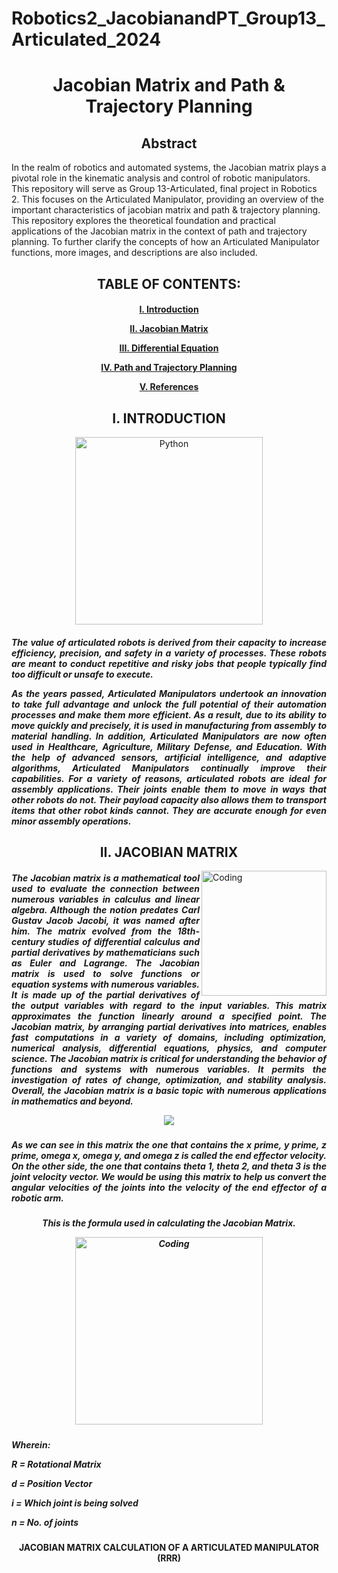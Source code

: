 # Robotics2_JacobianandPT_Group13_Articulated_2024
## <h1 align="center">Jacobian Matrix and Path & Trajectory Planning																
 
## <h2 align="center"> Abstract 
  In the realm of robotics and automated systems, the Jacobian matrix plays a pivotal role in the kinematic analysis and control of robotic manipulators. This repository will serve as Group 13-Articulated, final project in Robotics 2. This focuses on the Articulated Manipulator, providing an overview of the important characteristics of jacobian matrix and path & trajectory planning. This repository explores the theoretical foundation and practical applications of the Jacobian matrix in the context of path and trajectory planning. To further clarify the concepts of how an Articulated Manipulator functions, more images, and descriptions are also included.  

## <h2 align="center">TABLE OF CONTENTS:
<h4 align="center">  
 
  [I. Introduction](#i-introduction)
  
  [II. Jacobian Matrix](#ii-degrees-of-freedom)
  
  [III. Differential Equation	](#iii-kinematic-diagram-and-d-h-frame)
  
  [IV. Path and Trajectory Planning](iv-d-h-parametric-table)

  [V. References](viii-references)

  ## <h2 align="center">I. INTRODUCTION
<p align="center">
  <img alt = "Python" width="300" src="https://github.com/stnll/Robotics2_FKandIK_Group13_Articulated_2024/assets/157665975/befaf219-f7f4-46e6-8c83-3bb39b83a67e">
 <h5 align="justify"> The value of articulated robots is derived from their capacity to increase efficiency, precision, and safety in a variety of processes. These robots are meant to conduct repetitive and risky jobs that people typically find too difficult or unsafe to execute. 
</p>
     As the years passed, Articulated Manipulators undertook an innovation to take full advantage and unlock the full potential of their automation processes and make them more efficient. As a result, due to its ability to move quickly and precisely, it is used in manufacturing from assembly to material handling. In addition, Articulated Manipulators are now often used in Healthcare, Agriculture, Military Defense, and Education. With the help of advanced sensors, artificial intelligence, and adaptive algorithms, Articulated Manipulators continually improve their capabilities. For a variety of reasons, articulated robots are ideal for assembly applications. Their joints enable them to move in ways that other robots do not. Their payload capacity also allows them to transport items that other robot kinds cannot. They are accurate enough for even minor assembly operations. 

## <h2 align="center">II. JACOBIAN MATRIX
<img align="right" alt="Coding" width="200" src="https://github.com/stnll/Robotics2_JacobianandPT_Group13_Articulated_2024/assets/157665975/e7c6ff79-990f-4a5b-b54e-adf150ac52a3">
<h5 align="justify">   The Jacobian matrix is a mathematical tool used to evaluate the connection between numerous variables in calculus and linear algebra. Although the notion predates Carl Gustav Jacob Jacobi, it was named after him. The matrix evolved from the 18th-century studies of differential calculus and partial derivatives by mathematicians such as Euler and Lagrange. The Jacobian matrix is used to solve functions or equation systems with numerous variables. It is made up of the partial derivatives of the output variables with regard to the input variables. This matrix approximates the function linearly around a specified point. The Jacobian matrix, by arranging partial derivatives into matrices, enables fast computations in a variety of domains, including optimization, numerical analysis, differential equations, physics, and computer science. The Jacobian matrix is critical for understanding the behavior of functions and systems with numerous variables. It permits the investigation of rates of change, optimization, and stability analysis. Overall, the Jacobian matrix is a basic topic with numerous applications in mathematics and beyond.
</p>
<p align="center" width="200">
  <img src="https://github.com/stnll/Robotics2_JacobianandPT_Group13_Articulated_2024/assets/157665975/2feefaf6-a93e-4a2c-a445-25242cac55eb">
<h5 align="justify"> As we can see in this matrix the one that contains the x prime, y prime, z prime, omega x, omega y, and omega z is called the end effector velocity. On the other side, the one that contains theta 1, theta 2, and theta 3 is the joint velocity vector. We would be using this matrix to help us convert the angular velocities of the joints into the velocity of the end effector of a robotic arm.
</p>
<h5 align="center"> This is the formula used in calculating the Jacobian Matrix. 
</p>
<img align="center" alt="Coding" width="300" src="https://github.com/stnll/Robotics2_JacobianandPT_Group13_Articulated_2024/assets/157665975/b76deb6c-92c8-42bb-9dc2-1137a3b2873d">
</p>
<h5 align="justify"> Wherein:
</p>
R = Rotational Matrix
</p>
d = Position Vector
</p>
i = Which joint is being solved
</p>
n = No. of joints
</p>
<h4 align="center">JACOBIAN MATRIX CALCULATION OF A ARTICULATED MANIPULATOR (RRR)

